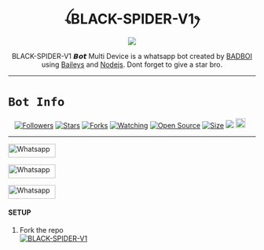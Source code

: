 

<h1 align="center">ꪶBLACK-SPIDER-V1ꫂ<br></h1>
<p align="center">
<img src="https://telegra.ph/file/94897ff9e749c19811d12.png" />
</p>

<p align="center">
BLACK-SPIDER-V1 𝘽𝙤𝙩 Multi Device is a whatsapp bot created by <a href="https://github.com/BADBOI-v1" target="_blank">BADBOI</a> using <a href="https://github.com/adiwajshing/Baileys" target="_blank">Baileys</a> and <a href="https://github.com/nodejs" target="_blank">Nodejs</a>. Dont forget to give a star bro.
</p>



------

# ```Bot Info```
<p align="center">
<a href="https://github.com/BADBOI-v1/followers"><img title="Followers" src="https://img.shields.io/github/followers/BADBOI-v1?color=red&style=flat-square"></a>
<a href="https://github.com/BADBOI-v1/BLACK-SPIDER-V1/stargazers/"><img title="Stars" src="https://img.shields.io/github/stars/BADBOI-v1/BLACK-SPIDER-V1?color=blue&style=flat-square"></a>
<a href="https://github.com/BADBOI-v1/BLACK-SPIDER-V1/network/members"><img title="Forks" src="https://img.shields.io/github/forks/BADBOI-v1/BLACK-SPIDER-V1?color=red&style=flat-square"></a>
<a href="https://github.com/BADBOI-v1/BLACK-SPIDER-V1/watchers"><img title="Watching" src="https://img.shields.io/github/watchers/BADBOI-v1/BLACK-SPIDER-V1?label=Watchers&color=blue&style=flat-square"></a>
<a href="https://github.com/BADBOI-v1/BLACK-SPIDER-V1"><img title="Open Source" src="https://img.shields.io/badge/Author-BADBOI%20Bot%20Inc.-red?v=103"></a>
<a href="https://github.com/BADBOI-v1/BLACK-SPIDER-V1/"><img title="Size" src="https://img.shields.io/github/repo-size/Samue-l1/Classic-v3-BUG?style=flat-square&color=green"></a>
<a href="https://hits.seeyoufarm.com"><img src="https://hits.seeyoufarm.com/api/count/incr/badge.svg?url=https%3A%2F%2Fgithub.com%2BADBOI-v1%2FBLACK SPIDER-V1BUG&count_bg=%2379C83D&title_bg=%23555555&icon=probot.svg&icon_color=%2300FF6D&title=hits&edge_flat=false"/></a>
<a href="https://github.com/BADBOI-v1/BLACK-SPIDER-V1/graphs/commit-activity"><img height="20" src="https://img.shields.io/badge/Maintained%3F-yes-green.svg"></a>&nbsp;&nbsp;
</p>
<p align='center'>
    </p>

-------

<a 
href='https://wa.me/2348140825959' target="_blank"><img alt='Whatsapp' src='https://img.shields.io/badge/CONTACT-h?color=black&style=for-the-badge&logo=whatsapp' width="96.35" height="28"/></a></p>
<a href='https://chat.whatsapp.com/LYOPu85NAVv4ymxOxCxRQY' target="_blank"><img alt='Whatsapp' src='https://img.shields.io/badge/OFFICIAL-GC-h?color=black&style=for-the-badge&logo=whatsapp' width="96.35" height="28"/></a></p>
<a href='https://whatsapp.com/channel/0029VadCyFZGufJ2YW4bG42x' target="_blank"><img alt='Whatsapp' src='https://img.shields.io/badge/OFFICIAL-Channel-h?color=black&style=for-the-badge&logo=whatsapp' width="96.35" height="28"/></a></p>

#### SETUP

1. Fork the repo
    <br>
<a href="https://github.com/BADBOI-v1/BLACK-SPIDER-V1/fork"><img title="BLACK-SPIDER-V1" src="https://img.shields.io/badge/FORK_BLACK-SPIDER-_V1-h?color=black&style=for-the-badge&logo=stackshare"></a>
